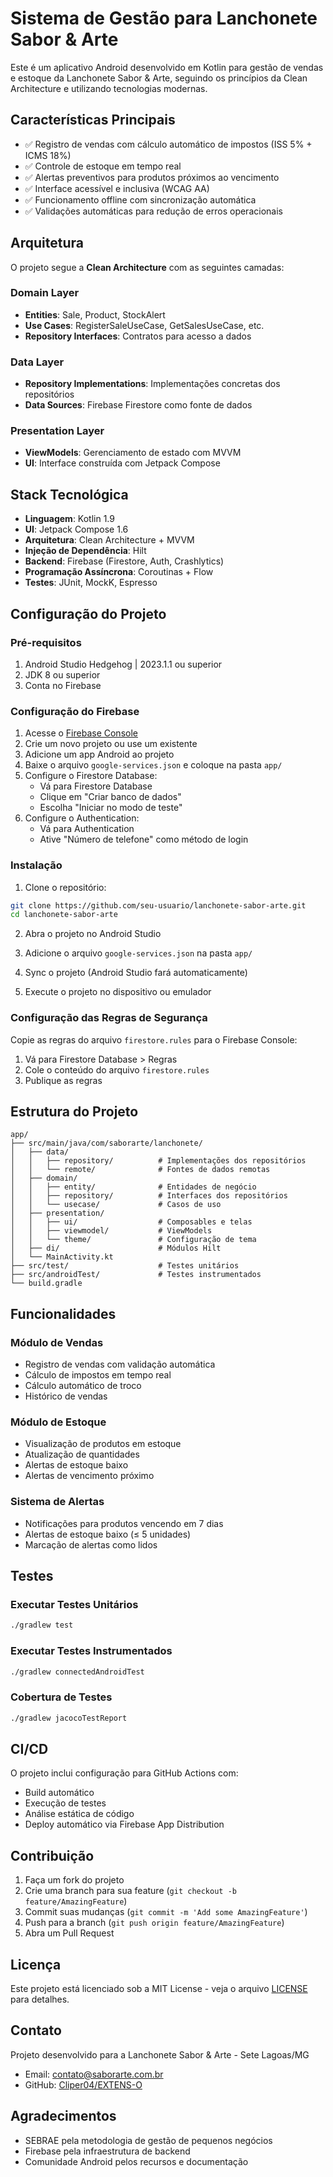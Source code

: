 
# Sistema de Gestão para Lanchonete Sabor & Arte

Este é um aplicativo Android desenvolvido em Kotlin para gestão de vendas e estoque da Lanchonete Sabor & Arte, seguindo os princípios da Clean Architecture e utilizando tecnologias modernas.

## Características Principais

- ✅ Registro de vendas com cálculo automático de impostos (ISS 5% + ICMS 18%)
- ✅ Controle de estoque em tempo real
- ✅ Alertas preventivos para produtos próximos ao vencimento
- ✅ Interface acessível e inclusiva (WCAG AA)
- ✅ Funcionamento offline com sincronização automática
- ✅ Validações automáticas para redução de erros operacionais

## Arquitetura

O projeto segue a **Clean Architecture** com as seguintes camadas:

### Domain Layer
- **Entities**: Sale, Product, StockAlert
- **Use Cases**: RegisterSaleUseCase, GetSalesUseCase, etc.
- **Repository Interfaces**: Contratos para acesso a dados

### Data Layer
- **Repository Implementations**: Implementações concretas dos repositórios
- **Data Sources**: Firebase Firestore como fonte de dados

### Presentation Layer
- **ViewModels**: Gerenciamento de estado com MVVM
- **UI**: Interface construída com Jetpack Compose

## Stack Tecnológica

- **Linguagem**: Kotlin 1.9
- **UI**: Jetpack Compose 1.6
- **Arquitetura**: Clean Architecture + MVVM
- **Injeção de Dependência**: Hilt
- **Backend**: Firebase (Firestore, Auth, Crashlytics)
- **Programação Assíncrona**: Coroutinas + Flow
- **Testes**: JUnit, MockK, Espresso

## Configuração do Projeto

### Pré-requisitos

1. Android Studio Hedgehog | 2023.1.1 ou superior
2. JDK 8 ou superior
3. Conta no Firebase

### Configuração do Firebase

1. Acesse o [Firebase Console](https://console.firebase.google.com/)
2. Crie um novo projeto ou use um existente
3. Adicione um app Android ao projeto
4. Baixe o arquivo `google-services.json` e coloque na pasta `app/`
5. Configure o Firestore Database:
   - Vá para Firestore Database
   - Clique em "Criar banco de dados"
   - Escolha "Iniciar no modo de teste"
6. Configure o Authentication:
   - Vá para Authentication
   - Ative "Número de telefone" como método de login

### Instalação

1. Clone o repositório:
```bash
git clone https://github.com/seu-usuario/lanchonete-sabor-arte.git
cd lanchonete-sabor-arte
```

2. Abra o projeto no Android Studio

3. Adicione o arquivo `google-services.json` na pasta `app/`

4. Sync o projeto (Android Studio fará automaticamente)

5. Execute o projeto no dispositivo ou emulador

### Configuração das Regras de Segurança

Copie as regras do arquivo `firestore.rules` para o Firebase Console:

1. Vá para Firestore Database > Regras
2. Cole o conteúdo do arquivo `firestore.rules`
3. Publique as regras

## Estrutura do Projeto

```
app/
├── src/main/java/com/saborarte/lanchonete/
│   ├── data/
│   │   ├── repository/          # Implementações dos repositórios
│   │   └── remote/              # Fontes de dados remotas
│   ├── domain/
│   │   ├── entity/              # Entidades de negócio
│   │   ├── repository/          # Interfaces dos repositórios
│   │   └── usecase/             # Casos de uso
│   ├── presentation/
│   │   ├── ui/                  # Composables e telas
│   │   ├── viewmodel/           # ViewModels
│   │   └── theme/               # Configuração de tema
│   ├── di/                      # Módulos Hilt
│   └── MainActivity.kt
├── src/test/                    # Testes unitários
├── src/androidTest/             # Testes instrumentados
└── build.gradle
```

## Funcionalidades

### Módulo de Vendas
- Registro de vendas com validação automática
- Cálculo de impostos em tempo real
- Cálculo automático de troco
- Histórico de vendas

### Módulo de Estoque
- Visualização de produtos em estoque
- Atualização de quantidades
- Alertas de estoque baixo
- Alertas de vencimento próximo

### Sistema de Alertas
- Notificações para produtos vencendo em 7 dias
- Alertas de estoque baixo (≤ 5 unidades)
- Marcação de alertas como lidos

## Testes

### Executar Testes Unitários
```bash
./gradlew test
```

### Executar Testes Instrumentados
```bash
./gradlew connectedAndroidTest
```

### Cobertura de Testes
```bash
./gradlew jacocoTestReport
```

## CI/CD

O projeto inclui configuração para GitHub Actions com:
- Build automático
- Execução de testes
- Análise estática de código
- Deploy automático via Firebase App Distribution

## Contribuição

1. Faça um fork do projeto
2. Crie uma branch para sua feature (`git checkout -b feature/AmazingFeature`)
3. Commit suas mudanças (`git commit -m 'Add some AmazingFeature'`)
4. Push para a branch (`git push origin feature/AmazingFeature`)
5. Abra um Pull Request

## Licença

Este projeto está licenciado sob a MIT License - veja o arquivo [LICENSE](LICENSE) para detalhes.

## Contato

Projeto desenvolvido para a Lanchonete Sabor & Arte - Sete Lagoas/MG

- Email: contato@saborarte.com.br
- GitHub: [Cliper04/EXTENS-O](https://github.com/Cliper04/EXTENS-O)

## Agradecimentos

- SEBRAE pela metodologia de gestão de pequenos negócios
- Firebase pela infraestrutura de backend
- Comunidade Android pelos recursos e documentação
